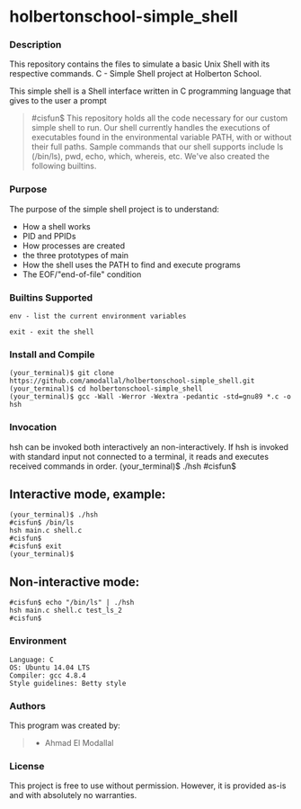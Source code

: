 # holbertonschool-simple_shell

### Description

This repository contains the files to simulate a basic Unix Shell with its respective commands. C - Simple Shell project at Holberton School.

This simple shell is a Shell interface written in C programming language that gives to the user a prompt 
> #cisfun$ 
This repository holds all the code necessary for our custom simple shell to run. Our shell currently handles the executions of executables found in the environmental variable PATH, with or without their full paths. Sample commands that our shell supports include ls (/bin/ls), pwd, echo, which, whereis, etc. We've also created the following builtins.

### Purpose

The purpose of the simple shell project is to understand:

* How a shell works
* PID and PPIDs
* How processes are created
* the three prototypes of main
* How the shell uses the PATH to find and execute programs
* The EOF/"end-of-file" condition


### Builtins Supported

	env - list the current environment variables

	exit - exit the shell

### Install and Compile

	(your_terminal)$ git clone https://github.com/amodallal/holbertonschool-simple_shell.git
	(your_terminal)$ cd holbertonschool-simple_shell
	(your_terminal)$ gcc -Wall -Werror -Wextra -pedantic -std=gnu89 *.c -o hsh

### Invocation

hsh can be invoked both interactively an non-interactively. 
If hsh is invoked with standard input not connected to a terminal, it reads and executes received commands in order.
	(your_terminal)$ ./hsh
	#cisfun$

## Interactive mode, example:

	(your_terminal)$ ./hsh
	#cisfun$ /bin/ls
	hsh main.c shell.c
	#cisfun$ 
	#cisfun$ exit
	(your_terminal)$ 

## Non-interactive mode:

	#cisfun$ echo "/bin/ls" | ./hsh
	hsh main.c shell.c test_ls_2
	#cisfun$


### Environment

    Language: C
    OS: Ubuntu 14.04 LTS
    Compiler: gcc 4.8.4
    Style guidelines: Betty style

### Authors

This program was created by:

> * Ahmad El Modallal


### License

This project is free to use without permission. However, it is provided as-is and with absolutely no warranties.
